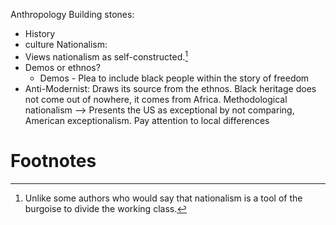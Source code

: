 Anthropology 
Building stones:
* History 
* culture 
Nationalism: 
* Views nationalism as self-constructed.[^1]
* Demos or ethnos? 
	* Demos - Plea to include black people within the story of freedom
* Anti-Modernist: Draws its source from the ethnos. Black heritage does not come out of nowhere, it comes from Africa. 
Methodological nationalism --> Presents the US as exceptional by not comparing, American exceptionalism. 
Pay attention to local differences 
# Footnotes

[^1]: Unlike some authors who would say that nationalism is a tool of the burgoise to divide the working class. 